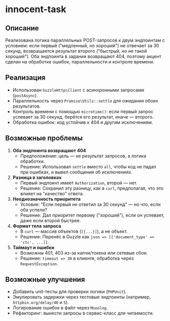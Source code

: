 # innocent-task

## Описание
Реализована логика параллельных POST-запросов к двум эндпоинтам с условием: если первый ("медленный, но хороший") не отвечает за 30 секунд, возвращается результат второго ("быстрый, но не такой хороший"). Оба эндпоинта в задании возвращают 404, поэтому акцент сделан на обработке ошибок, параллельности и контроле времени.

## Реализация
- Использован `GuzzleHttp\Client` с асинхронными запросами (`postAsync`).
- Параллельность через `Promise\Utils::settle` для ожидания обоих результатов.
- Контроль времени с помощью `microtime()`: если первый запрос успевает за 30 секунд, берётся его результат, иначе — второго.
- Обработка ошибок: код устойчив к 404 и другим исключениям.

## Возможные проблемы
1. **Оба эндпоинта возвращают 404**  
   - Предположение: цель — не результат запросов, а логика обработки.  
   - Решение: Использовал `settle` вместо `all`, чтобы код не падал при ошибках, и вывел сообщения об исключениях.
2. **Разница в заголовках**  
   - Первый эндпоинт имеет `Authorization`, второй — нет.  
   - Решение: Сохранил эту разницу, как в `curl`, предполагая, что это влияет на "качество" ответа.
3. **Неоднозначность приоритета**  
   - Условие: "Если первый не ответил за 30 секунд" — но что, если оба успели?  
   - Решение: Дал приоритет первому ("хороший"), если он успевает, даже если второй быстрее.
4. **Формат тела запроса**  
   - В `curl` — массив объектов (`[{...}]`), а не объект.  
   - Решение: Перенёс в Guzzle как `json => [['document_type' => 'ctc', ...]]`.
5. **Таймаут и ошибки**  
   - Возможны 401, 403 из-за капчи/токена или сетевые сбои.  
   - Решение: `timeout => 30` в клиенте, обработка через `RequestException`.


## Возможные улучшения
- Добавить unit-тесты для проверки логики (`PHPUnit`).
- Эмулировать задержки через тестовые эндпоинты (например, `httpbin.org/delay/40` и `5`).
- Логирование ошибок в файл через `Monolog`.
- Рефакторинг: вынести запросы в сервис-класс для читаемости.
